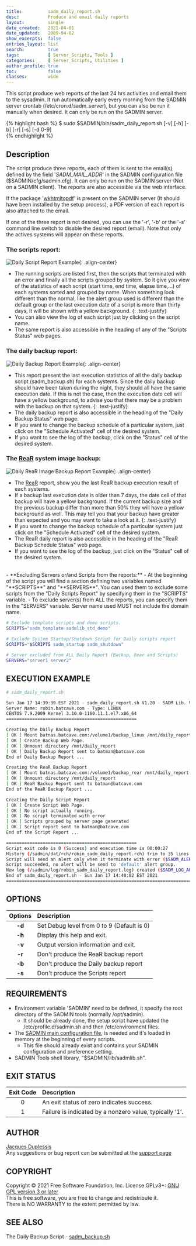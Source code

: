 ```yaml
---
title:          sadm_daily_report.sh
desc:           Produce and email daily reports
layout:         single
date_created:   2021-04-01
date_updated:   2009-04-02 
show_excerpts:  false
entries_layout: list
search:         true
tags:           [ Server_Scripts, Tools ] 
categories:     [ Server_Scripts, Utilities ] 
author_profile: true
toc:            false
classes:        wide
---
```


This script produce web reports of the last 24 hrs activities and email them to the sysadmin. 
It run automatically early every morning from the SADMIN server crontab (/etc/cron.d/sadm_server), 
but you can also be run it manually when desired. It can only be run on the SADMIN server.

{% highlight bash %}
$ sudo $SADMIN/bin/sadm_daily_report.sh [-v] [-h] [-b] [-r] [-s] [-d 0-9]  
{% endhighlight %}


## Description
The script produce three reports, each of them is sent to the email(s) defined by the field '*SADM_MAIL_ADDR*' in the SADMIN configuration file ($SADMIN/cfg/sadmin.cfg). It can only be run on the SADMIN server (Not on a SADMIN client). The reports are also accessible via the web interface.

If the package '[wkhtmltopdf](https://wkhtmltopdf.org/)' is present on the SADMIN server (It should have been installed by the setup process), a PDF version of each report is also attached to the email.

If one of the three report is not desired, you can use the '-r', '-b' or the '-s' command line switch to disable the desired report (email). Note that only the actives systems will appear on these reports.  

### The scripts report:
![Daily Script Report Example](/assets/img/man/sadm_daily_report_script.png){: .align-center}
  - The running scripts are listed first, then the scripts that terminated with an error and finally all the scripts grouped by system. So it give you view of the statistics of each script (start time, end time, elapse time,...) of each systems sorted and grouped by name. When something look different than the normal, like the alert group used is different than the default group or the last execution date of a script is more than thirty days, it will be shown with a yellow background. 
  {: .text-justify}
  - You can also view the log of each script just by clicking on the script name. 
  - The same report is also accessible in the heading of any of the "Scripts Status" web pages.  

### The daily backup report:
![Daily Backup Report Example](/assets/img/man/sadm_daily_report_backup.png){: .align-center}
  - This report present the last execution statistics of all the daily backup script (sadm_backup.sh) for each systems. Since the daily backup should have been taken during the night, they should all have the same execution date. If this is not the case, then the execution date cell will have a yellow background, to advise you that there may be a problem with the backup on that system.
  {: .text-justify} 
  - The daily backup report is also accessible in the heading of the "Daily Backup Status" web page.  
  - If you want to change the backup schedule of a particular system, just click on the "Schedule Activated" cell of the desired system.
  - If you want to see the log of the backup, click on the "Status" cell of the desired system.


### The [ReaR](https://relax-and-recover.org/) system image backup:
![Daily ReaR Image Backup Report Example](/assets/img/man/sadm_daily_report_rear.png){: .align-center}
  - The [ReaR](https://relax-and-recover.org/) report, show you the last ReaR backup execution result of each systems.
  - If a backup last execution date is older than 7 days, the date cell of that backup will have a yellow background. If the current backup size and the  previous backup differ than more than 50% they will have a yellow background as well. This may tell you that your backup have greater than expected and you may want to take a look at it.
  {: .text-justify} 
  - If you want to change the backup schedule of a particular system just click on the "Schedule Activated" cell of the desired system.  
  - The ReaR daily report is also accessible in the heading of the "ReaR Backup Schedule Status" web page.
  - If you want to see the log of the backup, just click on the "Status" cell of the desired system.  
<br>
- **Excluding Servers or/and Scripts from the reports:**
    - At the beginning of the script you will find a section defining two variables named "**SCRIPTS**" and "**SERVERS**". You can used them to exclude some scripts from the "Daily Scripts Report" by specifying them in the "SCRIPTS" variable.
    - To exclude server(s) from ALL the reports, you can specify them in the "SERVERS" variable. Server name used MUST not include the domain name.
  
```bash
# Exclude template scripts and demo scripts.
SCRIPTS="sadm_template sadmlib_std_demo"
    
# Exclude System Startup/Shutdown Script for Daily scripts report
SCRIPTS="$SCRIPTS sadm_startup sadm_shutdown"

# Server excluded from ALL Daily Report (Backup, Rear and Scripts)
SERVERS="server1 server2"
```



## EXECUTION EXAMPLE

```bash
# sadm_daily_report.sh

Sun Jan 17 14:39:39 EST 2021 - sadm_daily_report.sh V1.20 - SADM Lib. V3.64
Server Name: robin.batcave.com - Type: LINUX
CENTOS 7.9.2009 Kernel 3.10.0-1160.11.1.el7.x86_64
==================================================

Creating the Daily Backup Report
[ OK ] Mount batnas.batcave.com:/volume1/backup_linux /mnt/daily_report
[ OK ] Create Backup Web Page.
[ OK ] Unmount directory /mnt/daily_report
[ OK ] Daily Backup Report sent to batman@batcave.com
End of Daily Backup Report ...

Creating the ReaR Backup Report
[ OK ] Mount batnas.batcave.com:/volume1/backup_rear /mnt/daily_report
[ OK ] Unmount directory /mnt/daily_report
[ OK ] ReaR Backup Report sent to batman@batcave.com
End of the ReaR Backup Report ...

Creating the Daily Script Report
[ OK ] Create Script Web Page.
[ OK ] No script actually running.
[ OK ] No script terminated with error
[ OK ] Scripts grouped by server page generated
[ OK ] Script report sent to batman@batcave.com
End of the Script Report ...

==================================================
Script exit code is 0 (Success) and execution time is 00:00:27
History (/sadmin/dat/rch/robin_sadm_daily_report.rch) trim to 35 lines ($SADM_MAX_RCLINE=35).
Script will send an alert only when it terminate with error ($SADM_ALERT_TYPE=1).
Script succeeded, no alert will be send to 'default' alert group.
New log (/sadmin/log/robin_sadm_daily_report.log) created ($SADM_LOG_APPEND='N').
End of sadm_daily_report.sh - Sun Jan 17 14:40:02 EST 2021
==========================================================================
```

## OPTIONS

| Options | Description                                |
|:-------:|:------------------------------------------ |
| **-d**  | Set Debug level from 0 to 9 (Default is 0) |
| **-h**  | Display this help and exit.                |
| **-v**  | Output version information and exit.       |
| **-r**  | Don't produce the ReaR backup report       |
| **-b**  | Don't produce the Daily backup report      |
| **-s**  | Don't produce the Scripts report           |


## REQUIREMENTS
- Environment variable 'SADMIN' need to be defined, it specify the root directory of the SADMIN tools (normally /opt/sadmin).  
  - It should be already done, the setup script have updated the /etc/profile.d/sadmin.sh and then /etc/environment files.  
- The [SADMIN main configuration file](/doc/man/file_sadmin_cfg.php), is needed and it's loaded in memory at the beginning of every scripts.
  - This file should already exist and contains your SADMIN configuration and preference setting.
- SADMIN Tools shell library, "$SADMIN/lib/sadmlib.sh".  


## EXIT STATUS

| Exit Code | Description                                           |
|:-------:|:-------------------------------------------             |
| 0       | An exit status of zero indicates success.               |  
| 1       | Failure is indicated by a nonzero value, typically ‘1’. |  


## AUTHOR
[Jacques Duplessis](jacques.duplessis@sadmin.ca.)  
Any suggestions or bug report can be submitted at the [support page](www.sadmin.ca/support.php)


## COPYRIGHT
Copyright © 2021 Free Software Foundation, Inc. License GPLv3+: [GNU GPL version 3 or later](http://gnu.org/licenses/gpl.html)  
This is free software, you are free to change and redistribute it.   
There is NO WARRANTY to the extent permitted by law.  


## SEE ALSO
The Daily Backup Script - [sadm_backup.sh](#)

